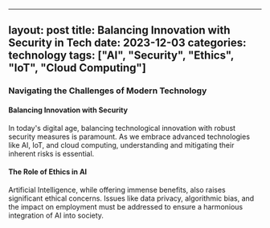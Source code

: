 
---
layout: post
title: Balancing Innovation with Security in Tech
date: 2023-12-03
categories: technology
tags: ["AI", "Security", "Ethics", "IoT", "Cloud Computing"]
---

### Navigating the Challenges of Modern Technology

#### Balancing Innovation with Security
In today's digital age, balancing technological innovation with robust security measures is paramount. As we embrace advanced technologies like AI, IoT, and cloud computing, understanding and mitigating their inherent risks is essential.

#### The Role of Ethics in AI
Artificial Intelligence, while offering immense benefits, also raises significant ethical concerns. Issues like data privacy, algorithmic bias, and the impact on employment must be addressed to ensure a harmonious integration of AI into society.
